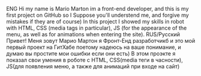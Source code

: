 ENG
    Hi my name is Mario Marton im a front-end developer, and this is my first project on GitHub so I Suppose you'll understend me, and forgive my mistakes if they are of course)
    In this project I showed my skills in robot with HTML, CSS (media tags in particular), JS (for the appearance of the menu, as well as for animations when entering the site).
RUS/Русский 
    Привет! Меня зовут Марио Мартон я Фронт-Енд разработчикб и это мой первый проект на ГитХабе поетому надеюсь на ваше понимание,
    и думаю вы простите мои ошибки если они есть)
    В этом проэкте я показал свои умения в роботе с HTML, CSS(media теги в часности), JS(для появления меню, а также для анимаций при входе на сайт)